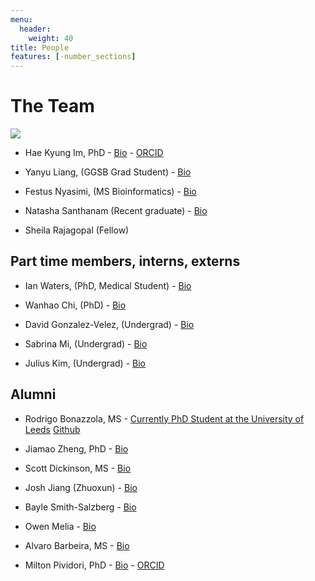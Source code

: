 ```yaml
---
menu:
  header:
    weight: 40
title: People
features: [-number_sections]
---
```


# The Team

![](https://storage.googleapis.com/imlab-public/web-pictures/2020/imlab-zoom-2020-Sept-Oct-Collage.png)

- Hae Kyung Im, PhD - [Bio](#about) - [ORCID](https://orcid.org/0000-0003-0333-5685)

- Yanyu Liang, (GGSB Grad Student) - [Bio](https://github.com/liangyy)

- Festus Nyasimi, (MS Bioinformatics) - [Bio](https://github.com/Fnyasimi)

- Natasha Santhanam (Recent graduate) - [Bio](https://github.com/natashasanthanam)

- Sheila Rajagopal (Fellow)

## Part time members, interns, externs

- Ian Waters, (PhD, Medical Student) - [Bio](https://github.com/watersia)

- Wanhao Chi, (PhD) - [Bio](https://github.com/wchi1)

- David Gonzalez-Velez, (Undergrad) - [Bio](https://github.com/DGV98)

- Sabrina Mi, (Undergrad) - [Bio](https://github.com/sabrina-mi)

- Julius Kim, (Undergrad) - [Bio](https://github.com/theMechanic23/homepage)

## Alumni

- Rodrigo Bonazzola, MS - [Currently PhD Student at the University of Leeds](http://www.cistib.org/index.php/people/students/rodrigo-bonazzola) [Github](https://github.com/rbonazzola)

- Jiamao Zheng, PhD - [Bio](https://github.com/jiamaozheng)

- Scott Dickinson, MS - [Bio](https://github.com/ScottPDickinson)

- Josh Jiang (Zhuoxun) - [Bio](https://www.linkedin.com/in/zhuoxun-jiang-63499767/)

- Bayle Smith-Salzberg - [Bio](https://www.linkedin.com/in/bayle-smith-salzberg-59b033154/)

- Owen Melia - [Bio](https://github.com/meliao)

- Alvaro Barbeira, MS - [Bio](https://github.com/heroico)

- Milton Pividori, PhD - [Bio](https://github.com/miltondp) - [ORCID](https://orcid.org/0000-0002-3035-4403)
